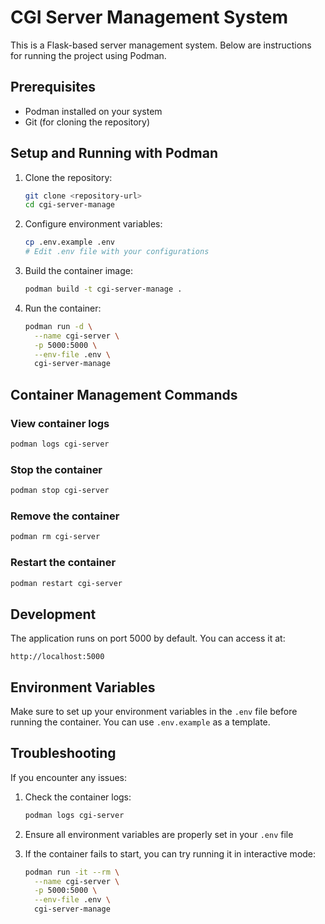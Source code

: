 # CGI Server Management System

This is a Flask-based server management system. Below are instructions for running the project using Podman.

## Prerequisites

- Podman installed on your system
- Git (for cloning the repository)

## Setup and Running with Podman

1. Clone the repository:
   ```bash
   git clone <repository-url>
   cd cgi-server-manage
   ```

2. Configure environment variables:
   ```bash
   cp .env.example .env
   # Edit .env file with your configurations
   ```

3. Build the container image:
   ```bash
   podman build -t cgi-server-manage .
   ```

4. Run the container:
   ```bash
   podman run -d \
     --name cgi-server \
     -p 5000:5000 \
     --env-file .env \
     cgi-server-manage
   ```

## Container Management Commands

### View container logs
```bash
podman logs cgi-server
```

### Stop the container
```bash
podman stop cgi-server
```

### Remove the container
```bash
podman rm cgi-server
```

### Restart the container
```bash
podman restart cgi-server
```

## Development

The application runs on port 5000 by default. You can access it at:
```
http://localhost:5000
```

## Environment Variables

Make sure to set up your environment variables in the `.env` file before running the container. You can use `.env.example` as a template.

## Troubleshooting

If you encounter any issues:

1. Check the container logs:
   ```bash
   podman logs cgi-server
   ```

2. Ensure all environment variables are properly set in your `.env` file

3. If the container fails to start, you can try running it in interactive mode:
   ```bash
   podman run -it --rm \
     --name cgi-server \
     -p 5000:5000 \
     --env-file .env \
     cgi-server-manage
   ``` 